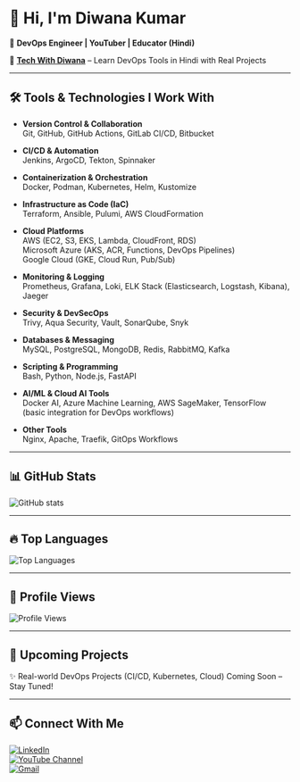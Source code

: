 # 👋 Hi, I'm Diwana Kumar  

🚀 **DevOps Engineer | YouTuber | Educator (Hindi)**  

🎥 [**Tech With Diwana**](https://youtube.com/@techwithdiwana) – Learn DevOps Tools in Hindi with Real Projects  

---

## 🛠️ Tools & Technologies I Work With  

- **Version Control & Collaboration**  
  Git, GitHub, GitHub Actions, GitLab CI/CD, Bitbucket  

- **CI/CD & Automation**  
  Jenkins, ArgoCD, Tekton, Spinnaker  

- **Containerization & Orchestration**  
  Docker, Podman, Kubernetes, Helm, Kustomize  

- **Infrastructure as Code (IaC)**  
  Terraform, Ansible, Pulumi, AWS CloudFormation  

- **Cloud Platforms**  
  AWS (EC2, S3, EKS, Lambda, CloudFront, RDS)  
  Microsoft Azure (AKS, ACR, Functions, DevOps Pipelines)  
  Google Cloud (GKE, Cloud Run, Pub/Sub)  

- **Monitoring & Logging**  
  Prometheus, Grafana, Loki, ELK Stack (Elasticsearch, Logstash, Kibana), Jaeger  

- **Security & DevSecOps**  
  Trivy, Aqua Security, Vault, SonarQube, Snyk  

- **Databases & Messaging**  
  MySQL, PostgreSQL, MongoDB, Redis, RabbitMQ, Kafka  

- **Scripting & Programming**  
  Bash, Python, Node.js, FastAPI  

- **AI/ML & Cloud AI Tools**  
  Docker AI, Azure Machine Learning, AWS SageMaker, TensorFlow (basic integration for DevOps workflows)  

- **Other Tools**  
  Nginx, Apache, Traefik, GitOps Workflows  

---

## 📊 GitHub Stats  
![GitHub stats](https://github-readme-stats.vercel.app/api?username=techwithdiwana&show_icons=true&theme=radical)  

---

## 🔥 Top Languages  
![Top Languages](https://github-readme-stats.vercel.app/api/top-langs/?username=techwithdiwana&layout=compact&theme=radical)  

---

## 👀 Profile Views  
![Profile Views](https://komarev.com/ghpvc/?username=techwithdiwana&color=blue&style=flat-square)  

---

## 📌 Upcoming Projects  
✨ Real-world DevOps Projects (CI/CD, Kubernetes, Cloud) Coming Soon – Stay Tuned!  

---

## 📫 Connect With Me

[![LinkedIn](https://img.shields.io/badge/LinkedIn-techwithdiwana-blue?logo=linkedin&logoColor=white)](https://www.linkedin.com/in/techwithdiwana/)  
[![YouTube Channel](https://img.shields.io/badge/YouTube-TechWithDiwana-red?logo=youtube&logoColor=white)](https://youtube.com/@techwithdiwana)  
[![Gmail](https://img.shields.io/badge/Email-techwithdiwana%40gmail.com-green?logo=gmail&logoColor=white)](mailto:techwithdiwana@gmail.com)

